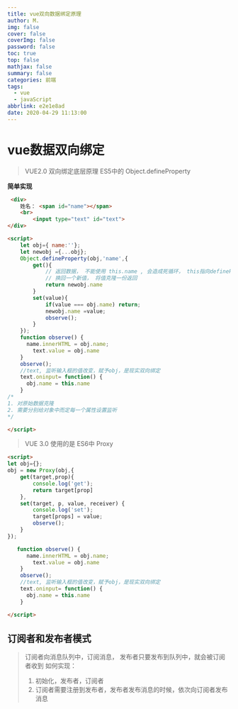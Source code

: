 ```yaml
---
title: vue双向数据绑定原理
author: M.
img: false
cover: false
coverImg: false
password: false
toc: true
top: false
mathjax: false
summary: false
categories: 前端
tags:
  - vue
  - javaScript
abbrlink: e2e1e8ad
date: 2020-04-29 11:13:00
---
```


# vue数据双向绑定

> VUE2.0 双向绑定底层原理  ES5中的 Object.defineProperty

**简单实现**
```html
 <div> 
    姓名： <span id="name"></span>
    <br>
        <input type="text" id="text">
</div>

<script>
    let obj={ name:''};
    let newobj ={...obj};
    Object.defineProperty(obj,'name',{
        get(){
            // 返回数据， 不能使用 this.name , 会造成死循环， this指向defineProperties
            // 换回一个新值， 将值克隆一份返回
            return newobj.name  
        }
        set(value){
            if(value === obj.name) return;
            newobj.name =value;
            observe();
        }
    });
    function observe() {
      name.innerHTML = obj.name;
        text.value = obj.name
    }
    observe();
    //text, 监听输入框的值改变，赋予obj，是现实双向绑定
    text.oninput= function() {
      obj.name = this.name
    }
/*
1. 对原始数据克隆
2. 需要分别给对象中而定每一个属性设置监听
*/

</script>
```



<!-- more -->


> VUE 3.0 使用的是 ES6中  Proxy

```html
<script>
let obj={};
obj = new Proxy(obj,{
    get(target,prop){
        console.log('get');
        return target[prop]
    },
    set(target, p, value, receiver) {
        console.log('set');
        target[props] = value;
        observe();
    }
});

   function observe() {
      name.innerHTML = obj.name;
        text.value = obj.name
    }
    observe();
    //text, 监听输入框的值改变，赋予obj，是现实双向绑定
    text.oninput= function() {
      obj.name = this.name
    }

</script>
```



## 订阅者和发布者模式

> 订阅者向消息队列中，订阅消息， 发布者只要发布到队列中，就会被订阅者收到
> 如何实现： 
>1. 初始化，发布者，订阅者
>2. 订阅者需要注册到发布者，发布者发布消息的时候，依次向订阅者发布消息










